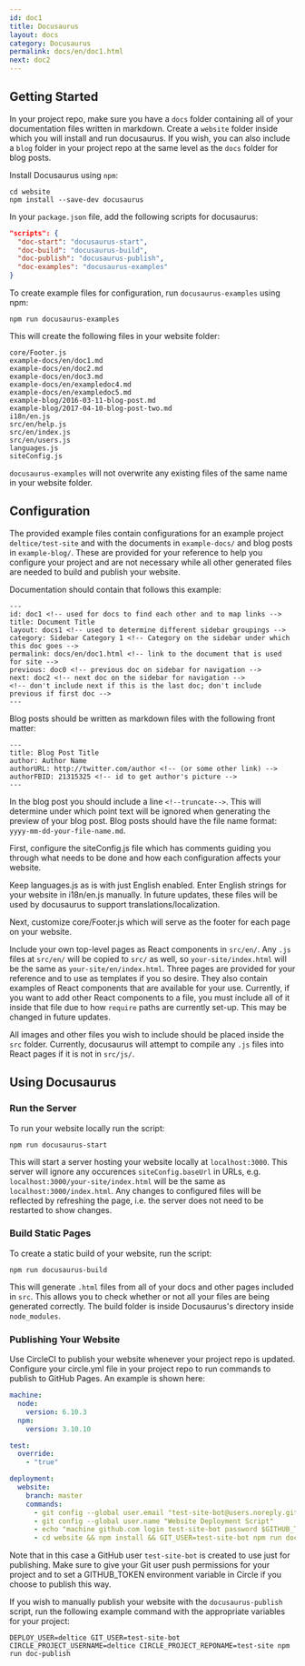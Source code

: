 ```yaml
---
id: doc1
title: Docusaurus
layout: docs
category: Docusaurus
permalink: docs/en/doc1.html
next: doc2
---
```


## Getting Started

In your project repo, make sure you have a `docs` folder containing all of your documentation files written in markdown. Create a `website` folder inside which you will install and run docusaurus. If you wish, you can also include a `blog` folder in your project repo at the same level as the `docs` folder for blog posts.

Install Docusaurus using `npm`:

```
cd website
npm install --save-dev docusaurus
```

In your `package.json` file, add the following scripts for docusaurus:

```json
"scripts": {
  "doc-start": "docusaurus-start",
  "doc-build": "docusaurus-build",
  "doc-publish": "docusaurus-publish",
  "doc-examples": "docusaurus-examples"
}
```

To create example files for configuration, run `docusaurus-examples` using npm:

```
npm run docusaurus-examples
```

This will create the following files in your website folder:

```
core/Footer.js
example-docs/en/doc1.md
example-docs/en/doc2.md
example-docs/en/doc3.md
example-docs/en/exampledoc4.md
example-docs/en/exampledoc5.md
example-blog/2016-03-11-blog-post.md
example-blog/2017-04-10-blog-post-two.md
i18n/en.js
src/en/help.js
src/en/index.js
src/en/users.js
languages.js
siteConfig.js
```

`docusaurus-examples` will not overwrite any existing files of the same name in your website folder.

## Configuration

The provided example files contain configurations for an example project `deltice/test-site` and with the documents in `example-docs/` and blog posts in `example-blog/`. These are provided for your reference to help you configure your project and are not necessary while all other generated files are needed to build and publish your website.

Documentation should contain that follows this example:
```
---
id: doc1 <!-- used for docs to find each other and to map links -->
title: Document Title
layout: docs1 <!-- used to determine different sidebar groupings -->
category: Sidebar Category 1 <!-- Category on the sidebar under which this doc goes -->
permalink: docs/en/doc1.html <!-- link to the document that is used for site -->
previous: doc0 <!-- previous doc on sidebar for navigation -->
next: doc2 <!-- next doc on the sidebar for navigation -->
<!-- don't include next if this is the last doc; don't include previous if first doc -->
---
```

Blog posts should be written as markdown files with the following front matter:
```
---
title: Blog Post Title
author: Author Name
authorURL: http://twitter.com/author <!-- (or some other link) -->
authorFBID: 21315325 <!-- id to get author's picture -->
---
```
In the blog post you should include a line `<!--truncate-->`. This will determine under which point text will be ignored when generating the preview of your blog post. Blog posts should have the file name format: `yyyy-mm-dd-your-file-name.md`.

First, configure the siteConfig.js file which has comments guiding you through what needs to be done and how each configuration affects your website.

Keep languages.js as is with just English enabled. Enter English strings for your website in i18n/en.js manually. In future updates, these files will be used by docusaurus to support translations/localization.

Next, customize core/Footer.js which will serve as the footer for each page on your website.

Include your own top-level pages as React components in `src/en/`. Any `.js` files at `src/en/` will be copied to `src/` as well, so `your-site/index.html` will be the same as `your-site/en/index.html`. Three pages are provided for your reference and to use as templates if you so desire. They also contain examples of React components that are available for your use. Currently, if you want to add other React components to a file, you must include all of it inside that file due to how `require` paths are currently set-up. This may be changed in future updates.

All images and other files you wish to include should be placed inside the `src` folder. Currently, docusaurus will attempt to compile any `.js` files into React pages if it is not in `src/js/`.

## Using Docusaurus

### Run the Server

To run your website locally run the script:

```
npm run docusaurus-start
```

This will start a server hosting your website locally at `localhost:3000`. This server will ignore any occurences `siteConfig.baseUrl` in URLs, e.g. `localhost:3000/your-site/index.html` will be the same as `localhost:3000/index.html`. Any changes to configured files will be reflected by refreshing the page, i.e. the server does not need to be restarted to show changes.


### Build Static Pages

To create a static build of your website, run the script:

```
npm run docusaurus-build
```

This will generate `.html` files from all of your docs and other pages included in `src`. This allows you to check whether or not all your files are being generated correctly. The build folder is inside Docusaurus's directory inside `node_modules`.

### Publishing Your Website

Use CircleCI to publish your website whenever your project repo is updated. Configure your circle.yml file in your project repo to run commands to publish to GitHub Pages. An example is shown here:

```yaml
machine:
  node:
    version: 6.10.3
  npm:
    version: 3.10.10

test:
  override:
    - "true"

deployment:
  website:
    branch: master
    commands:
      - git config --global user.email "test-site-bot@users.noreply.github.com"
      - git config --global user.name "Website Deployment Script"
      - echo "machine github.com login test-site-bot password $GITHUB_TOKEN" > ~/.netrc
      - cd website && npm install && GIT_USER=test-site-bot npm run doc-publish
```

Note that in this case a GitHub user `test-site-bot` is created to use just for publishing. Make sure to give your Git user push permissions for your project and to set a GITHUB_TOKEN environment variable in Circle if you choose to publish this way.

If you wish to manually publish your website with the `docusaurus-publish` script, run the following example command with the appropriate variables for your project:

```
DEPLOY_USER=deltice GIT_USER=test-site-bot CIRCLE_PROJECT_USERNAME=deltice CIRCLE_PROJECT_REPONAME=test-site npm run doc-publish
```
